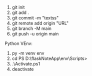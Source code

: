 1. git init
2. git add .
3. git commit -m "textss"
4. git remote add origin "URL"
5. git branch -M main
6. git push -u origin main


Python VEnv:
1. py -m venv env
2. cd PS D:\flaskNoteApp\env\Scripts>
3. .\Activate.ps1
4. deactivate
